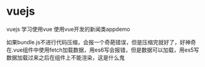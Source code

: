 # vuejs
vuejs
学习使用vue
使用vue开发的新闻类appdemo

如果bundle.js不进行代码压缩，会报一个奇葩错误，但是压缩完就好了，好神奇
在.vue组件中使用fetch加载数据，用es6写会报错，但是数据可以加载，用es5写数据加载过来之后在组件上不能渲染，这是什么鬼
